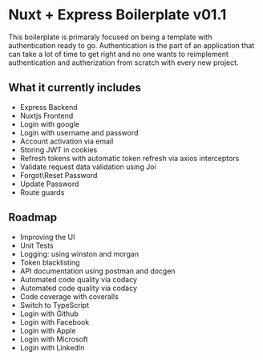 # Nuxt + Express Boilerplate v01.1

This boilerplate is primaraly focused on being a template with authentication ready to go.
Authentication is the part of an application that can take a lot of time to get right and no one wants to reimplement authentication and autherization from scratch with every new project.

## What it currently includes
* Express Backend
* Nuxtjs Frontend
* Login with google
* Login with username and password
* Account activation via email
* Storing JWT in cookies
* Refresh tokens with automatic token refresh via axios interceptors
* Validate request data validation using Joi
* Forgot\Reset Password
* Update Password
* Route guards

## Roadmap
* Improving the UI
* Unit Tests
* Logging: using winston and morgan
* Token blacklisting
* API documentation using postman and docgen
* Automated code quality via codacy
* Automated code quality via codacy
* Code coverage with coveralls
* Switch to TypeScript
* Login with Github
* Login with Facebook
* Login with Apple
* Login with Microsoft
* Login with LinkedIn
